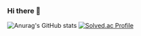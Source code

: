### Hi there 👋

![Anurag's GitHub stats](https://github-readme-stats.vercel.app/api?username=Lee-hanbin&show_icons=true&theme=radical)
[![Solved.ac Profile](http://mazassumnida.wtf/api/v2/generate_badge?boj=hblee0501)](https://solved.ac/hblee0501/)

<!--
**Lee-hanbin/Lee-hanbin** is a ✨ _special_ ✨ repository because its `README.md` (this file) appears on your GitHub profile.

Here are some ideas to get you started:

- 🔭 I’m currently working on ...
- 🌱 I’m currently learning ...
- 👯 I’m looking to collaborate on ...
- 🤔 I’m looking for help with ...
- 💬 Ask me about ...
- 📫 How to reach me: ...
- 😄 Pronouns: ...
- ⚡ Fun fact: ...
-->
